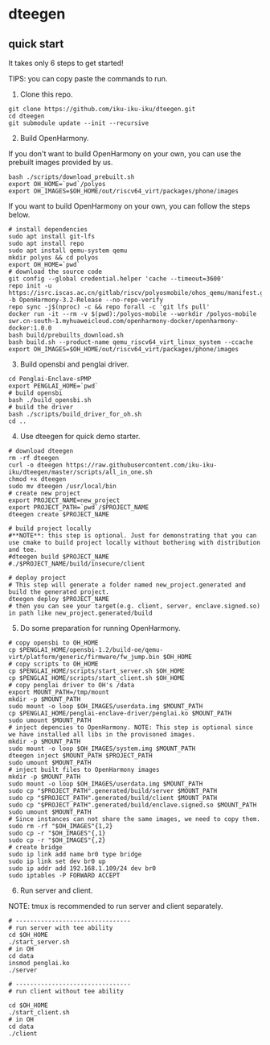# dteegen

## quick start

It takes only 6 steps to get started!

TIPS: you can copy paste the commands to run.

1. Clone this repo.

```shell
git clone https://github.com/iku-iku-iku/dteegen.git
cd dteegen
git submodule update --init --recursive
```

2. Build OpenHarmony.

If you don't want to build OpenHarmony on your own, you can use the prebuilt images provided by us.

```shell
bash ./scripts/download_prebuilt.sh
export OH_HOME=`pwd`/polyos
export OH_IMAGES=$OH_HOME/out/riscv64_virt/packages/phone/images
```

If you want to build OpenHarmony on your own, you can follow the steps below.

```shell
# install dependencies
sudo apt install git-lfs
sudo apt install repo
sudo apt install qemu-system qemu
mkdir polyos && cd polyos
export OH_HOME=`pwd`
# download the source code
git config --global credential.helper 'cache --timeout=3600'
repo init -u https://isrc.iscas.ac.cn/gitlab/riscv/polyosmobile/ohos_qemu/manifest.git -b OpenHarmony-3.2-Release --no-repo-verify
repo sync -j$(nproc) -c && repo forall -c 'git lfs pull'
docker run -it --rm -v $(pwd):/polyos-mobile --workdir /polyos-mobile swr.cn-south-1.myhuaweicloud.com/openharmony-docker/openharmony-docker:1.0.0
bash build/prebuilts_download.sh
bash build.sh --product-name qemu_riscv64_virt_linux_system --ccache
export OH_IMAGES=$OH_HOME/out/riscv64_virt/packages/phone/images
```

3. Build opensbi and penglai driver.

```shell
cd Penglai-Enclave-sPMP
export PENGLAI_HOME=`pwd`
# build opensbi
bash ./build_opensbi.sh
# build the driver
bash ./scripts/build_driver_for_oh.sh
cd ..
```

4. Use dteegen for quick demo starter.

```shell
# download dteegen
rm -rf dteegen
curl -o dteegen https://raw.githubusercontent.com/iku-iku-iku/dteegen/master/scripts/all_in_one.sh
chmod +x dteegen
sudo mv dteegen /usr/local/bin
# create new project
export PROJECT_NAME=new_project
export PROJECT_PATH=`pwd`/$PROJECT_NAME
dteegen create $PROJECT_NAME

# build project locally
#**NOTE**: this step is optional. Just for demonstrating that you can use cmake to build project locally without bothering with distribution and tee.
#dteegen build $PROJECT_NAME
#./$PROJECT_NAME/build/insecure/client

# deploy project
# This step will generate a folder named new_project.generated and build the generated project.
dteegen deploy $PROJECT_NAME
# then you can see your target(e.g. client, server, enclave.signed.so) in path like new_project.generated/build
```


5. Do some preparation for running OpenHarmony.

```shell
# copy opensbi to OH_HOME
cp $PENGLAI_HOME/opensbi-1.2/build-oe/qemu-virt/platform/generic/firmware/fw_jump.bin $OH_HOME
# copy scripts to OH_HOME
cp $PENGLAI_HOME/scripts/start_server.sh $OH_HOME
cp $PENGLAI_HOME/scripts/start_client.sh $OH_HOME
# copy penglai driver to OH's /data
export MOUNT_PATH=/tmp/mount
mkdir -p $MOUNT_PATH
sudo mount -o loop $OH_IMAGES/userdata.img $MOUNT_PATH
cp $PENGLAI_HOME/penglai-enclave-driver/penglai.ko $MOUNT_PATH
sudo umount $MOUNT_PATH
# inject depencies to OpenHarmony. NOTE: This step is optional since we have installed all libs in the provisoned images.
mkdir -p $MOUNT_PATH
sudo mount -o loop $OH_IMAGES/system.img $MOUNT_PATH
dteegen inject $MOUNT_PATH $PROJECT_PATH
sudo umount $MOUNT_PATH
# inject built files to OpenHarmony images
mkdir -p $MOUNT_PATH
sudo mount -o loop $OH_IMAGES/userdata.img $MOUNT_PATH
sudo cp "$PROJECT_PATH".generated/build/server $MOUNT_PATH
sudo cp "$PROJECT_PATH".generated/build/client $MOUNT_PATH
sudo cp "$PROJECT_PATH".generated/build/enclave.signed.so $MOUNT_PATH
sudo umount $MOUNT_PATH
# Since instances can not share the same images, we need to copy them.
sudo rm -rf "$OH_IMAGES"{1,2}
sudo cp -r "$OH_IMAGES"{,1}
sudo cp -r "$OH_IMAGES"{,2}
# create bridge
sudo ip link add name br0 type bridge
sudo ip link set dev br0 up
sudo ip addr add 192.168.1.109/24 dev br0
sudo iptables -P FORWARD ACCEPT
```

6. Run server and client.

NOTE: tmux is recommended to run server and client separately. 
```shell
# --------------------------------
# run server with tee ability
cd $OH_HOME
./start_server.sh
# in OH
cd data
insmod penglai.ko
./server

# --------------------------------
# run client without tee ability

cd $OH_HOME
./start_client.sh
# in OH
cd data
./client

```
